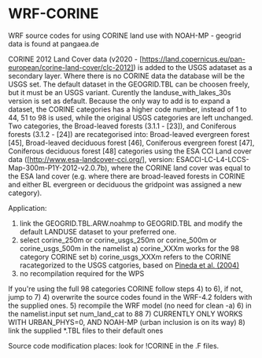 # WRF-CORINE
WRF source codes for using CORINE land use with NOAH-MP  - geogrid data is found at pangaea.de

CORINE 2012 Land Cover data (v2020 - [https://land.copernicus.eu/pan-european/corine-land-cover/clc-2012]) is added to the USGS adataset as a secondary layer. Where there is no CORINE data the database will be the USGS set. The default dataset in the GEOGRID.TBL can be choosen freely, but it must be an USGS variant. Curently the landuse_with_lakes_30s version is set as default. Because the only way to add is to expand a dataset, the CORINE categories has a higher code number, instead of 1 to 44, 51 to 98 is used, while the original USGS categories are left unchanged. Two categories, the Broad-leaved forests (3.1.1 - \[23\]), and Coniferous forests (3.1.2 - \[24\]) are recategorised into: Broad-leaved evergreen forest \[45\],	Broad-leaved deciduous forest \[46\],	Coniferous evergreen forest \[47\],	Coniferous deciduous forest \[48\] categories using the ESA CCI Land cover data ([http://www.esa-landcover-cci.org/], version: ESACCI-LC-L4-LCCS-Map-300m-P1Y-2012-v2.0.7b), where the CORINE land cover was equal to the ESA land cover (e.g. where there are broad-leaved forests in CORINE and either BL evergreen or deciduous the gridpoint was assigned a new category). 

Application:
1) link the GEOGRID.TBL.ARW.noahmp to GEOGRID.TBL and modify the default LANDUSE dataset to your preferred one. 
2) select corine_250m or corine_usgs_250m or corine_500m or corine_usgs_500m  in the namelist
  a) corine_XXXm works for the 98 category CORINE set
  b) corine_usgs_XXXm refers to the CORINE racategorized to the USGS catgories, based on [Pineda et al. (2004)](https://www.tandfonline.com/doi/abs/10.1080/0143116031000115201)
3) no recompilation required for the WPS

If you're using the full 98 categories CORINE follow steps 4) to 6), if not, jump to 7)
4) overwrite the source codes found in the WRF-4.2 folders with the supplied ones. 
5) recompile the WRF model (no need for clean -a)
6) in the namelist.input set num_land_cat to 88
7) CURRENTLY ONLY WORKS WITH URBAN_PHYS=0, AND NOAH-MP (urban inclusion is on its way)
8) link the supplied \*.TBL files to their default ones

Source code modification places: look for !CORINE in the .F files. 




